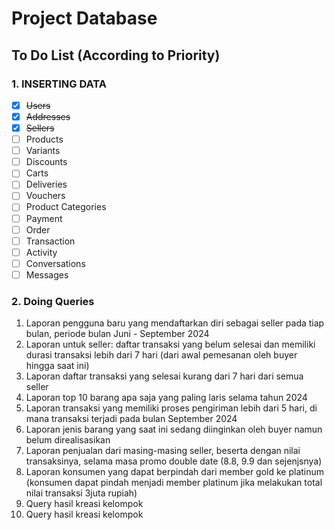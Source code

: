 # Project Database

## To Do List (According to Priority)
### 1. INSERTING DATA
- [x] ~~Users~~
- [x] ~~Addresses~~
- [x] ~~Sellers~~
- [ ] Products
- [ ] Variants
- [ ] Discounts
- [ ] Carts
- [ ] Deliveries
- [ ] Vouchers
- [ ] Product Categories
- [ ] Payment
- [ ] Order
- [ ] Transaction
- [ ] Activity
- [ ] Conversations
- [ ] Messages

### 2. Doing Queries
1. Laporan pengguna baru yang mendaftarkan diri sebagai seller pada tiap bulan, periode bulan Juni - September 2024
2. Laporan untuk seller: daftar transaksi yang belum selesai dan memiliki durasi transaksi lebih dari 7 hari (dari awal pemesanan oleh buyer hingga saat ini)
3. Laporan daftar transaksi yang selesai kurang dari 7 hari dari semua seller
4. Laporan top 10 barang apa saja yang paling laris selama tahun 2024
5. Laporan transaksi yang memiliki proses pengiriman lebih dari 5 hari, di mana transaksi terjadi pada bulan September 2024
6. Laporan jenis barang yang saat ini sedang diinginkan oleh buyer namun belum direalisasikan
7. Laporan penjualan dari masing-masing seller, beserta dengan nilai transaksinya, selama masa promo double date (8.8, 9.9 dan sejenjsnya)
8. Laporan konsumen yang dapat berpindah dari member gold ke platinum (konsumen dapat pindah menjadi member platinum jika melakukan total nilai transaksi 3juta rupiah)
9. Query hasil kreasi kelompok
10. Query hasil kreasi kelompok

